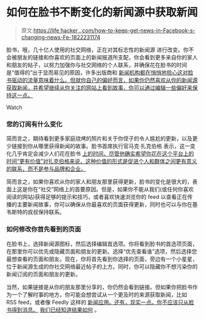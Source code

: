 # 如何在脸书不断变化的新闻源中获取新闻

> 原文:[https://life hacker . com/how-to-keep-get-news-in-Facebook-s-changing-news-Fe-1822231174](https://lifehacker.com/how-to-keep-getting-news-in-facebook-s-changing-news-fe-1822231174)

脸书，哦，几十亿人使用的社交网络，正在对其标志性的新闻源 进行改变。你不会被朋友的链接和你喜欢的页面上的新闻报道所支配，你会看到更多来自你的家人和朋友的帖子，以努力加强你与社交网络的个人联系，并确保花在脸书的时间是“值得的”出于显而易见的原因，许多出版商和 [新闻机构都在悄悄地担心这对脸书驱动的流量意味着什么。但就你自己的偏好而言，如果你仍然喜欢从你的新闻源获取新闻，并希望继续从你关注的网站上看到故事，你可以通过编辑一些偏好来保持这一点。](https://www.wnyc.org/story/facebook-overhauls-its-news-feed-again/) 

Watch

### **您的订阅有什么变化**

简而言之，期待看到更多家庭烧烤的照片和关于你侄子的令人尴尬的更新，以及更少链接到你从哪里获得新闻的故事。脸书首席执行官马克·扎克伯格 表示，这一变化几乎肯定会减少人们花在脸书 [上的时间，尽管他确实希望你花在这个平台上的时间“更有价值”对扎克伯格来说，这种价值的形式是促进个人和群体之间更有意义的联系，而不是参与品牌和企业。](https://www.facebook.com/zuck/posts/10104413015393571?pnref=story)

简而言之，如果你喜欢从你的家人和朋友那里获得更新，脸书的变化是很大的，表面上这是你在“社交”网络上的首要原因。但是，如果你不能从我们(或任何你喜欢阅读的网站)获得足够的提示和技巧，或者喜欢快速浏览你的 feed 以查看正在传播的主要新闻故事，你可以确保从你最喜欢的页面获得更新，同时也可以与你在基韦斯特的叔叔保持联系。

### **如何修改你首先看到的页面**

在脸书上，选择新闻源图标，然后选择编辑首选项。你将看到脸书的首选项页面，在那里你可以优先或隐藏页面和朋友的更新。选择“优先查看谁”选项，然后选择您最想查看的页面和朋友。现在，你将首先看到你选择的页面，旁边有一个小星星，位于新闻源生成的你社交网络最近帖子的上方。同时，你可以隐藏你不想污染你的新闻订阅的页面和朋友的更新。

当然，如果链接是从你的朋友那里分享的，你仍然会看到链接。但如果你把脸书作为一个了解时事的地方，你可能会想尝试从一个更及时的来源获取新闻，比如 RSS feed，或者像 Feedly 这样的 [新闻应用。还有，现实一点。你不应该只从脸书得到消息。](https://lifehacker.com/the-50-free-apps-were-most-thankful-for-5962588) [我们已经知道结果如何](https://gizmodo.com/a-short-history-of-donald-trumps-stormy-relationship-wi-1818656360) 。
